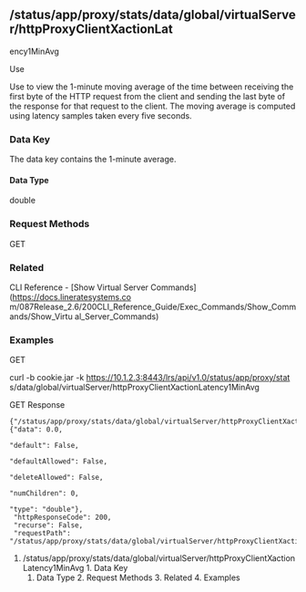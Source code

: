## /status/app/proxy/stats/data/global/virtualServer/httpProxyClientXactionLat
ency1MinAvg

Use

Use to view the 1-minute moving average of the time between receiving the
first byte of the HTTP request from the client and sending the last byte of
the response for that request to the client. The moving average is computed
using latency samples taken every five seconds.

### Data Key

The data key contains the 1-minute average.

#### Data Type

double

### Request Methods

GET

### Related

CLI Reference - [Show Virtual Server Commands](https://docs.lineratesystems.co
m/087Release_2.6/200CLI_Reference_Guide/Exec_Commands/Show_Commands/Show_Virtu
al_Server_Commands)

### Examples

GET

curl -b cookie.jar -k https://10.1.2.3:8443/lrs/api/v1.0/status/app/proxy/stat
s/data/global/virtualServer/httpProxyClientXactionLatency1MinAvg

GET Response

    
    
    {"/status/app/proxy/stats/data/global/virtualServer/httpProxyClientXactionLatency1MinAvg": {"data": 0.0,
                                                                                              "default": False,
                                                                                              "defaultAllowed": False,
                                                                                              "deleteAllowed": False,
                                                                                              "numChildren": 0,
                                                                                              "type": "double"},
     "httpResponseCode": 200,
     "recurse": False,
     "requestPath": "/status/app/proxy/stats/data/global/virtualServer/httpProxyClientXactionLatency1MinAvg"}
    

  1. /status/app/proxy/stats/data/global/virtualServer/httpProxyClientXactionLatency1MinAvg
    1. Data Key
      1. Data Type
    2. Request Methods
    3. Related
    4. Examples

